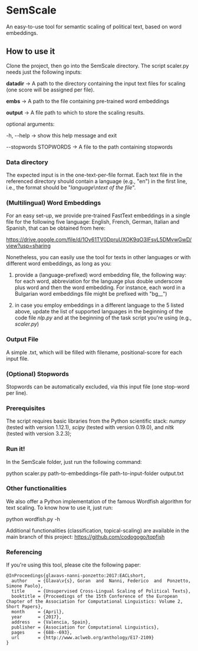 # SemScale
An easy-to-use tool for semantic scaling of political text, based on word embeddings. 

## How to use it

Clone the project, then go into the SemScale directory. The script scaler.py needs just the following inputs:

 __datadir__ -> A path to the directory containing the input text
                        files for scaling (one score will be assigned per
                        file).
                        
 __embs__ -> A path to the file containing pre-trained word
                        embeddings
                        
 __output__ -> A file path to which to store the scaling results.


optional arguments:

  -h, --help -> show this help message and exit
  
  --stopwords STOPWORDS -> A file to the path containing stopwords

### Data directory

The expected input is in the one-text-per-file format. Each text file in the referenced directory should contain a language (e.g., "en") in the first line, i.e., the format should be "*language*\n*text of the file*". 

### (Multilingual) Word Embeddings

For an easy set-up, we provide pre-trained FastText embeddings in a single file for the following five language: English, French, German, Italian and Spanish, that can be obtained from here: 

https://drive.google.com/file/d/1Oy61TV0DpruUXOK9qO3IFsvL5DMvwGwD/view?usp=sharing 

Nonetheless, you can easily use the tool for texts in other languages or with different word embeddings, as long as you:

1) provide a (language-prefixed) word embedding file, the following way: for each word, abbreviation for the language plus double underscore plus word and then the word embedding. For instance, each word in a Bulgarian word embeddings file might be prefixed with "bg__")

2) in case you employ embeddings in a different language to the 5 listed above, update the list of supported languages in the beginning of the code file *nlp.py* and at the beginning of the task script you're using (e.g., *scaler.py*)

### Output File

A simple .txt, which will be filled with filename, positional-score for each input file.

### (Optional) Stopwords

Stopwords can be automatically excluded, via this input file (one stop-word per line).

### Prerequisites

The script requires basic libraries from the Python scientific stack: *numpy* (tested with version 1.12.1), *scipy* (tested with version 0.19.0), and *nltk* (tested with version 3.2.3); 

### Run it!

In the SemScale folder, just run the following command:

python scaler.py path-to-embeddings-file path-to-input-folder output.txt

### Other functionalities

We also offer a Python implementation of the famous Wordfish algorithm for text scaling. To know how to use it, just run: 

python wordfish.py -h

Additional functionalities (classification, topical-scaling) are available in the main branch of this project: https://github.com/codogogo/topfish

### Referencing

If you're using this tool, please cite the following paper: 

```
@InProceedings{glavavs-nanni-ponzetto:2017:EACLshort,
  author    = {Glava\v{s}, Goran  and  Nanni, Federico  and  Ponzetto, Simone Paolo},
  title     = {Unsupervised Cross-Lingual Scaling of Political Texts},
  booktitle = {Proceedings of the 15th Conference of the European Chapter of the Association for Computational Linguistics: Volume 2, Short Papers},
  month     = {April},
  year      = {2017},
  address   = {Valencia, Spain},
  publisher = {Association for Computational Linguistics},
  pages     = {688--693},
  url       = {http://www.aclweb.org/anthology/E17-2109}
}
```

